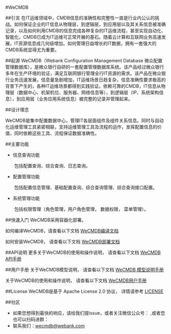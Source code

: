 #WeCMDB

##引言
在IT运维领域中，CMDB信息的准确性和完整性一直是行业内公认的挑战。如何保证企业的IT信息从物理层，到逻辑层，到应用层以及其关系信息被准确记录，以及如何利用CMDB的信息完成各种复杂的IT运维流程，甚至实现自动化、智能化，CMDB已成为IT运维可正常开展的基石。随着云计算和互联网业务高速发展，IT资源信息成几何级增加。如何管理日益增长的IT数据，拥有一套强大的CMDB系统显得尤为重要。

##起源
WeCMDB（Webank Configuration Management Database 微众配置管理数据库），是微众银行自研的一套配置管理数据库系统。该产品经过微众银行多年在生产环境的验证，满足互联网银行管理全行IT资源的需求。该产品在微众银行业务迅速发展，信息量急剧增加，IT运维场景日趋复杂，信息准确性要求极高的背景下产生的，各种IT运维场景都得到实践验证。依赖可靠的CMDB，IT信息从物理层（数据中心、机架机位、服务器、网络信息等），到逻辑层（IP、系统架构信息），到应用层（业务应用系统信息）被完整的记录并管理起来。

##设计理念

WeCMDB是集中配置数据中心，管理IT各层面组件及组件关系信息。同时与自动化运维管理工具紧密相联，支持运维管理工具及流程的运作，发挥配置信息的价值，同时依赖这些工具、流程保证数据准确性。

##主要功能
- 信息查询功能

&ensp;&ensp;&ensp;&ensp;包括配置查询、综合查询、日志查询。

- 配置管理功能

&ensp;&ensp;&ensp;&ensp;包括配置信息管理、基础配置查询、综合查询管理、综合查询接口配置。

- 系统管理功能

&ensp;&ensp;&ensp;&ensp;包括权限管理（角色管理，用户角色管理， 数据权限， 菜单管理）。

##快速入门
WeCMDB采用容器化部署。

如何编译WeCMDB，请查看以下文档
[WeCMDB编译文档](CMDB_Compile_Guide.md)

如何安装WeCMDB， 请查看以下文档
[WeCMDB部署文档](CMDB_Install_Guide.md)

##API说明
更多关于WeCMDB的使用和操作说明， 请查看以下文档
[WeCMDB API手册](APIGateway.md)

##用户手册
关于WeCMDB模型说明， 请查看以下文档
[WeCMDB 模型说明手册](CMDB_Model.md)

关于WeCMDB的使用和操作说明， 请查看以下文档
[WeCMDB用户手册](CMDB_USER_GUIDE.md)

##License
WeCMDB是基于 Apache License 2.0 协议， 详情请参考
[LICENSE]()

##社区
- 如果您想得到最快的响应，请给我们提issue，或者关注微信公众号： ,或者您也可以扫码进群：
- 联系我们：wecmdb@webank.com